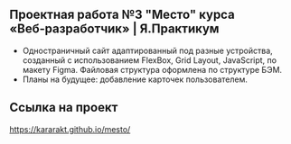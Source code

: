 ## Проектная работа №3 "Место" курса «Веб‑разработчик»  | Я.Практикум
- Одностраничный сайт адаптированный под разные устройства, созданный с использованием FlexBox, Grid Layout, JavaScript, по макету Figma. Файловая структура оформлена по структуре БЭМ.
- Планы на будущее: добавление карточек пользователем.
## Ссылка на проект
https://kararakt.github.io/mesto/
